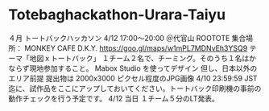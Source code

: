 # Totebaghackathon-Urara-Taiyu

４月 トートバックハッカソン 4/12 17:00〜20:00 ＠代官山 ROOTOTE 集合場所： MONKEY CAFE D.K.Y. https://goo.gl/maps/w1mPL7MDNvEh3YSQ9  テーマ「地図ｘトートバック」 １チーム２名で、チーミング。そのうち１名はかならず現地参加すること。 Mabox Studio を使ってデザイン 但し、日本以外のエリア前提 提出物は 2000x3000 ピクセル程度のJPG画像 4/10 23:59:59 JST 迄に、試作品をここにアップしておいてください。トートバック印刷機の事前の動作チェックを行う予定です。 4/12 当日 １チーム５分のLT発表。
